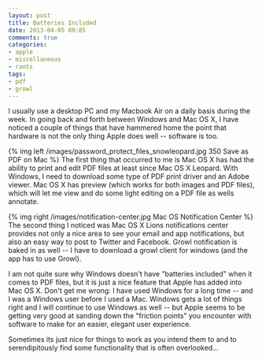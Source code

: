 ```yaml
---
layout: post
title: Batteries Included
date: 2013-04-05 09:05
comments: true
categories:
- apple
- miscellaneous
- rants
tags:
- pdf
- growl
---
```

I usually use a desktop PC and my Macbook Air on a daily basis during the week. In going back and forth between Windows and Mac OS X, I have noticed a couple of things that have hammered home the point that hardware is not the only thing Apple does well -- software is too.
<!-- more -->
{% img left /images/password_protect_files_snowleopard.jpg 350 Save as PDF on Mac %}
The first thing that occurred to me is Mac OS X has had the ability to print and edit PDF files at least since Mac OS X Leopard. With Windows, I need to download some type of PDF print driver and an Adobe viewer. Mac OS X has preview (which works for both images and PDF files), which will let me view and do some light editing on a PDF file as wells annotate.

{% img right /images/notification-center.jpg Mac OS Notification Center %}
The second thing I noticed was Mac OS X Lions notifications center provides not only a nice area to see your email and app notifications, but also an easy way to post to Twitter and Facebook. Growl notification is baked in as well -- I have to download a growl client for windows (and the app has to use Growl).

I am not quite sure why Windows doesn't have "batteries included" when it comes to PDF files, but it is just a nice feature that Apple has added into Mac OS X. Don't get me wrong: I have used Windows for a long time -- and I was a Windows user before I used a Mac. Windows gets a lot of things right and I will continue to use Windows as well -- but Apple seems to be getting very good at sanding down the "friction points" you encounter with software to make for an easier, elegant user experience.

Sometimes its just nice for things to work as you intend them to and to serendipitously find some functionality that is often overlooked...
